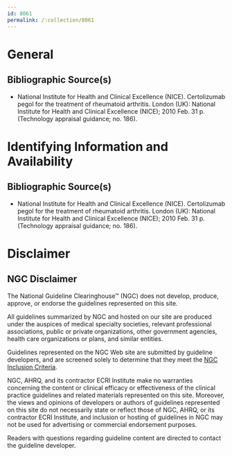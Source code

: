 ```yaml
---
id: 8061
permalink: /:collection/8061
---
```


# General

## Bibliographic Source(s)

- National Institute for Health and Clinical Excellence (NICE). Certolizumab pegol for the treatment of rheumatoid arthritis. London (UK): National Institute for Health and Clinical Excellence (NICE); 2010 Feb. 31 p. (Technology appraisal guidance; no. 186).

# Identifying Information and Availability

## Bibliographic Source(s)

- National Institute for Health and Clinical Excellence (NICE). Certolizumab pegol for the treatment of rheumatoid arthritis. London (UK): National Institute for Health and Clinical Excellence (NICE); 2010 Feb. 31 p. (Technology appraisal guidance; no. 186).

# Disclaimer

## NGC Disclaimer

The National Guideline Clearinghouse™ (NGC) does not develop, produce, approve, or endorse the guidelines represented on this site.

All guidelines summarized by NGC and hosted on our site are produced under the auspices of medical specialty societies, relevant professional associations, public or private organizations, other government agencies, health care organizations or plans, and similar entities.

Guidelines represented on the NGC Web site are submitted by guideline developers, and are screened solely to determine that they meet the [NGC Inclusion Criteria](/help-and-about/summaries/inclusion-criteria).

NGC, AHRQ, and its contractor ECRI Institute make no warranties concerning the content or clinical efficacy or effectiveness of the clinical practice guidelines and related materials represented on this site. Moreover, the views and opinions of developers or authors of guidelines represented on this site do not necessarily state or reflect those of NGC, AHRQ, or its contractor ECRI Institute, and inclusion or hosting of guidelines in NGC may not be used for advertising or commercial endorsement purposes.

Readers with questions regarding guideline content are directed to contact the guideline developer.

